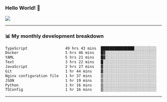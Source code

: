 ### Hello World! 👋

<a>
  <img align="center" src="https://github-readme-stats.vercel.app/api?username=megatunger&count_private=true&include_all_commits=true&bg_color=30,56CCF2,2F80ED&title_color=fff&text_color=fff" />
</a>

------
### 📊 My monthly development breakdown

<!--START_SECTION:waka-->

```txt
TypeScript                 49 hrs 43 mins  ███████████████░░░░░░░░░░   59.76 %
Docker                     5 hrs 46 mins   █▓░░░░░░░░░░░░░░░░░░░░░░░   06.95 %
YAML                       5 hrs 21 mins   █▓░░░░░░░░░░░░░░░░░░░░░░░   06.44 %
Text                       3 hrs 22 mins   █░░░░░░░░░░░░░░░░░░░░░░░░   04.05 %
JavaScript                 2 hrs 27 mins   ▓░░░░░░░░░░░░░░░░░░░░░░░░   02.95 %
Git                        1 hr 44 mins    ▓░░░░░░░░░░░░░░░░░░░░░░░░   02.09 %
Nginx configuration file   1 hr 37 mins    ▒░░░░░░░░░░░░░░░░░░░░░░░░   01.96 %
JSON                       1 hr 19 mins    ▒░░░░░░░░░░░░░░░░░░░░░░░░   01.59 %
Python                     1 hr 16 mins    ▒░░░░░░░░░░░░░░░░░░░░░░░░   01.54 %
TSConfig                   1 hr 16 mins    ▒░░░░░░░░░░░░░░░░░░░░░░░░   01.53 %
```

<!--END_SECTION:waka-->

------
